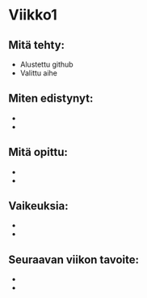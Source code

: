 # Viikko1

## Mitä tehty:
- Alustettu github
- Valittu aihe


## Miten edistynyt:
- 
- 

## Mitä opittu:
- 
- 

## Vaikeuksia:
- 
- 

## Seuraavan viikon tavoite:
- 
- 
